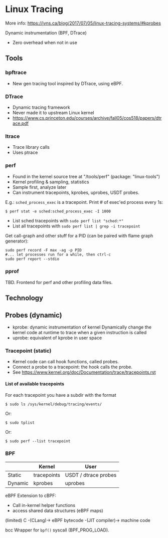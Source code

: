 # Linux Tracing

More info: https://jvns.ca/blog/2017/07/05/linux-tracing-systems/#kprobes

Dynamic instrumentation (BPF, DTrace)

- Zero overhead when not in use

## Tools

### bpftrace

- New gen tracing tool inspired by DTrace, using eBPF.

### DTrace

- Dynamic tracing framework
- Never made it to upstream Linux kernel
- https://www.cs.princeton.edu/courses/archive/fall05/cos518/papers/dtrace.pdf

### ltrace

- Trace library calls
- Uses ptrace

### perf

- Found in the kernel source tree at "/tools/perf" (package: "linux-tools")
- Kernel profiling & sampling, statistics
- Sample first, analyze later
- Can instrument tracepoints, kprobes, uprobes, USDT probes.

E.g.: `sched_process_exec` is a tracepoint.  Print # of exec'ed process every 1s:
```
$ perf stat -e sched:sched_process_exec -I 1000
```

- List sched tracepoints with `sudo perf list "sched:*"`
- List all tracepoints with `sudo perf list | grep -i tracepoint`

Get call-graph and other stuff for a PID (can be paired with flame graph generator):
```
sudo perf record -F max -ag -p PID
#... let processes run for a while, then ctrl-c
sudo perf report --stdio
```

### pprof

TBD. Frontend for perf and other profiling data files.

## Technology

## Probes (dynamic)

- kprobe: dynamic instrumentation of kernel
  Dynamically change the kernel code at runtime to trace when a given instruction
  is called
- uprobe: equivalent of kprobe in user space

### Tracepoint (static)

- Kernel code can call hook functions, called probes.
- Connect a probe to a tracepoint: the hook calls the probe.
- See https://www.kernel.org/doc/Documentation/trace/tracepoints.rst

#### List of available tracepoints

For each tracepoint you have a subdir with the format
```
$ sudo ls /sys/kernel/debug/tracing/events/
```

Or:
```
$ sudo tplist
```

Or:
```
$ sudo perf --list tracepoint
```

### BPF
|       | Kernel      | User                |
|-------|-------------|---------------------|
|Static | tracepoints | USDT / dtrace probes|
|Dynamic| kprobes     | uprobes             |

eBPF
Extension to cBPF:

- Call in-kernel helper functions
- access shared data structures (eBPF maps)

(limited) C -(CLang)-> eBPF bytecode -(JIT compiler)-> machine code

bcc
Wrapper for `bpf()` syscall (BPF_PROG_LOAD).
